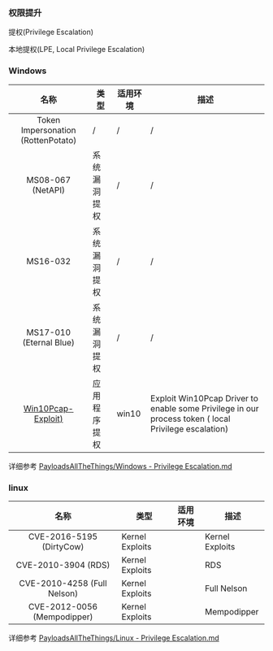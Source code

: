 ### 权限提升

提权(Privilege Escalation)

本地提权(LPE, Local Privilege Escalation)

### Windows


|名称|类型|适用环境|描述|
|:-------------:|--|--|-----|
|Token Impersonation (RottenPotato)|/|/|/|
|MS08-067 (NetAPI)|系统漏洞提权|/|/|
|MS16-032|系统漏洞提权|/|/|
|MS17-010 (Eternal Blue)|系统漏洞提权|/|/|
|[Win10Pcap-Exploit)](https://github.com/Rootkitsmm/Win10Pcap-Exploit)|应用程序提权|win10|Exploit Win10Pcap Driver to enable some Privilege in our process token ( local Privilege escalation)|

详细参考 [PayloadsAllTheThings/Windows - Privilege Escalation.md](https://github.com/swisskyrepo/PayloadsAllTheThings/blob/master/Methodology%20and%20Resources/Windows%20-%20Privilege%20Escalation.md#token-impersonation-rottenpotato)


### linux

|名称|类型|适用环境|描述|
|:-------------:|--|--|-----|
|CVE-2016-5195 (DirtyCow)|Kernel Exploits||Kernel Exploits|
|CVE-2010-3904 (RDS)|Kernel Exploits||RDS|
|CVE-2010-4258 (Full Nelson)|Kernel Exploits||Full Nelson|
|CVE-2012-0056 (Mempodipper)|Kernel Exploits||Mempodipper|

详细参考 [PayloadsAllTheThings/Linux - Privilege Escalation.md](https://github.com/swisskyrepo/PayloadsAllTheThings/blob/master/Methodology%20and%20Resources/Linux%20-%20Privilege%20Escalation.md)
